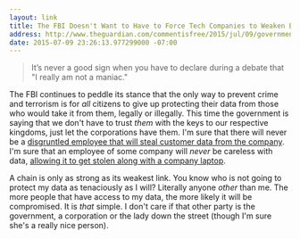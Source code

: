 ```yaml
---
layout: link
title: The FBI Doesn't Want to Have to Force Tech Companies to Weaken Encryption
address: http://www.theguardian.com/commentisfree/2015/jul/09/government-access-backdoor-encryption-bad
date: 2015-07-09 23:26:13.977299000 -07:00
---
```


> It’s never a good sign when you have to declare during a debate that "I really am not a maniac."

The FBI continues to peddle its stance that the only way to prevent crime and terrorism is for *all* citizens to give up protecting their data from those who would take it from them, legally or illegally. This time the government is saying that we don't have to trust *them* with the keys to our respective kingdoms, just let the corporations have them. I'm sure that there will never be a [disgruntled employee that will steal customer data from the company](http://www.wsj.com/articles/fbi-warns-of-rise-in-disgruntled-employees-stealing-data-1411516389). I'm sure that an employee of some company will *never* be careless with data, [allowing it to get stolen along with a company laptop](https://www.secpoint.com/theft-of-laptop-sends-people-to-panic.html).

A chain is only as strong as its weakest link. You know who is not going to protect my data as tenaciously as I will? Literally anyone *other* than me. The more people that have access to my data, the more likely it will be compromised. It is *that* simple. I don't care if that other party is the government, a corporation or the lady down the street (though I'm sure she's a really nice person).
